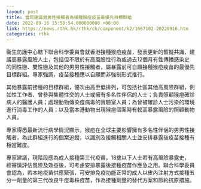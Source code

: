```yaml
---
layout: post
title: 當局建議男男性接觸者為接種猴痘疫苗最優先目標群組
date: 2022-09-16 15:50:54.000000000 +08:00
link: https://news.rthk.hk/rthk/ch/component/k2/1667102-20220916.htm
categories: rthk
---
```


衞生防護中心轄下聯合科學委員會就香港接種猴痘疫苗，發表更新的暫擬共識，建議高暴露風險人士，包括但不限於有高風險性行為或過去12個月有性傳播感染史的同性戀、雙性戀及其他的男男性接觸者，屬暴露前可自願接種猴痘疫苗的最優先目標群組。專家強調，疫苗接種應以自願而非強制形式推行。

其他暴露前接種的目標群組，優次由高至低排列，可包括社區其他高風險群組，例如性工作者、曾參與集體性交的人士或擁有多名性伴侶的人士；負責照顧猴痘確診病人的醫護人員；處理動物傳染痘病毒的實驗室人員；為曾被確診人士污染的環境進行消毒工作的人員；以及當本港動物出現猴痘個案時有較高暴露風險的照顧動物人員。

專家得悉最新流行病學情況顯示，猴痘在全球主要影響擁有多名性伴侶的男男性接觸者，為此群組進行的個案追蹤，以識別及接觸相關人士並安排暴露後疫苗接種有相當難度。

專家建議，現階段應為成人接種第三代疫苗。18歲以下人士若有高風險暴露史，經審慎評估風險及效益後，可考慮安排暴露後接種疫苗作應急之用。聯合科學委員會認為，若本地疫苗供應緊張，可安排免疫功能正常的成人以皮內注射方式接種五分一劑量的第三代改良牛痘毒株疫苗，作為接種劑量的替代方案和節約抗原措施。
